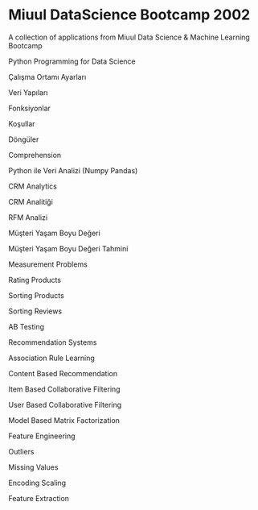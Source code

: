 # Miuul DataScience Bootcamp 2002
A collection of applications from Miuul Data Science & Machine Learning Bootcamp

Python Programming for Data Science

Çalışma Ortamı Ayarları

Veri Yapıları

Fonksiyonlar

Koşullar

Döngüler

Comprehension

Python ile Veri Analizi (Numpy Pandas)

CRM Analytics

CRM Analitiği

RFM Analizi

Müşteri Yaşam Boyu Değeri

Müşteri Yaşam Boyu Değeri Tahmini

Measurement Problems

Rating Products

Sorting Products

Sorting Reviews

AB Testing

Recommendation Systems

Association Rule Learning

Content Based Recommendation

Item Based Collaborative Filtering

User Based Collaborative Filtering

Model Based Matrix Factorization

Feature Engineering

Outliers

Missing Values

Encoding Scaling

Feature Extraction